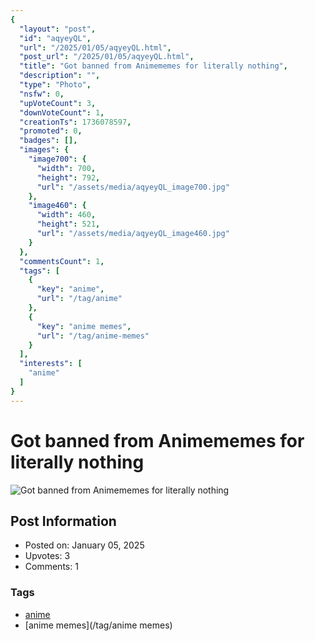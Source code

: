 ```yaml
---
{
  "layout": "post",
  "id": "aqyeyQL",
  "url": "/2025/01/05/aqyeyQL.html",
  "post_url": "/2025/01/05/aqyeyQL.html",
  "title": "Got banned from Animememes for literally nothing",
  "description": "",
  "type": "Photo",
  "nsfw": 0,
  "upVoteCount": 3,
  "downVoteCount": 1,
  "creationTs": 1736078597,
  "promoted": 0,
  "badges": [],
  "images": {
    "image700": {
      "width": 700,
      "height": 792,
      "url": "/assets/media/aqyeyQL_image700.jpg"
    },
    "image460": {
      "width": 460,
      "height": 521,
      "url": "/assets/media/aqyeyQL_image460.jpg"
    }
  },
  "commentsCount": 1,
  "tags": [
    {
      "key": "anime",
      "url": "/tag/anime"
    },
    {
      "key": "anime memes",
      "url": "/tag/anime-memes"
    }
  ],
  "interests": [
    "anime"
  ]
}
---
```


# Got banned from Animememes for literally nothing

![Got banned from Animememes for literally nothing](/assets/media/aqyeyQL_image700.jpg)

## Post Information

- Posted on: January 05, 2025
- Upvotes: 3
- Comments: 1

### Tags

- [anime](/tag/anime)
- [anime memes](/tag/anime memes)
